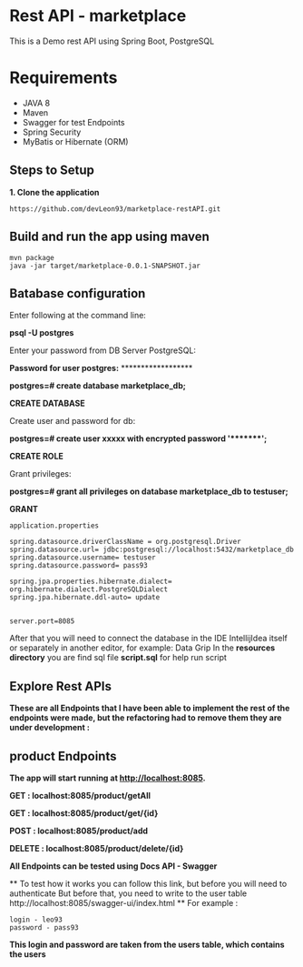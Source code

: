 # Rest API - marketplace

This is a Demo rest API using Spring Boot, PostgreSQL

# Requirements

* JAVA 8
* Maven
* Swagger for test Endpoints
* Spring Security
* MyBatis or Hibernate (ORM)


## Steps to Setup

**1. Clone the application**
```
https://github.com/devLeon93/marketplace-restAPI.git
```

## **Build and run the app using maven**
```
mvn package
java -jar target/marketplace-0.0.1-SNAPSHOT.jar
```

## Вatabase configuration

Enter following at the command line:

**psql -U postgres**

Enter your password from DB Server PostgreSQL:

**Password for user postgres:** ******************

**postgres=#  create database marketplace_db;**

**CREATE DATABASE**

Create user and password for db:

**postgres=# create user xxxxx  with encrypted password '*******';**

**CREATE ROLE**

Grant privileges:

**postgres=# grant all privileges on database marketplace_db to testuser;**

**GRANT**

```
application.properties

spring.datasource.driverClassName = org.postgresql.Driver
spring.datasource.url= jdbc:postgresql://localhost:5432/marketplace_db
spring.datasource.username= testuser
spring.datasource.password= pass93

spring.jpa.properties.hibernate.dialect= org.hibernate.dialect.PostgreSQLDialect
spring.jpa.hibernate.ddl-auto= update


server.port=8085

```

After that you will need to connect the database in the IDE IntellijIdea itself or separately in another editor, for example: Data Grip
In the **resources directory** you are find sql file  **script.sql** for help run script


##   Explore Rest APIs

**These are all Endpoints that I have been able to implement the rest of the endpoints were made, but the refactoring had to remove them they are under development :**

## product Endpoints

**The app will start running at [http://localhost:8085](http://localhost:8085/).**

**GET :    localhost:8085/product/getAll**

**GET :    localhost:8085/product/get/{id}**

**POST : localhost:8085/product/add**

**DELETE : localhost:8085/product/delete/{id}**

**All Endpoints can be tested using Docs API - Swagger**

** To test how it works you can follow this link, but before you will need to authenticate
But before that, you need to write to the user table
http://localhost:8085/swagger-ui/index.html 
**
For example :
```
login - leo93
password - pass93
```

**This login and password are taken from the users table, which contains the users**
